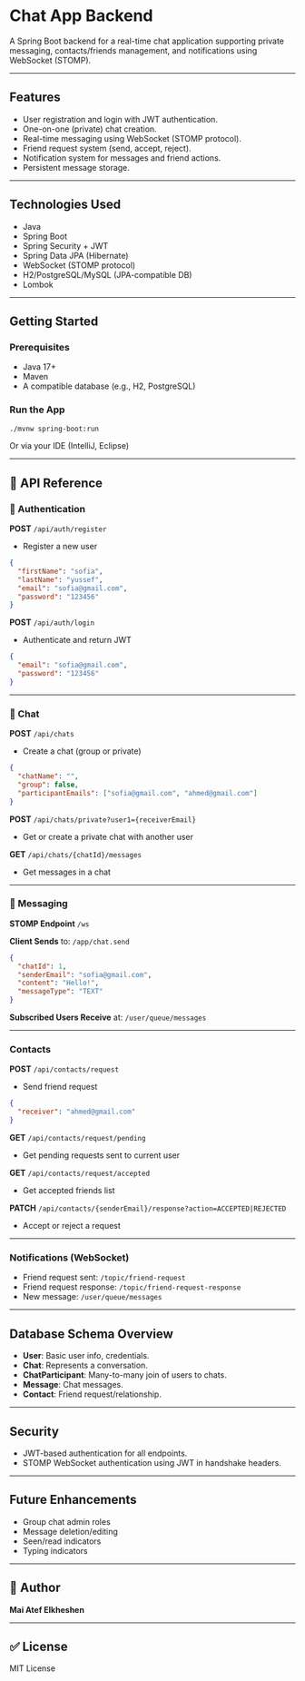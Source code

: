 # Chat App Backend

A Spring Boot backend for a real-time chat application supporting private messaging, contacts/friends management, and notifications using WebSocket (STOMP).

---

##  Features

* User registration and login with JWT authentication.
* One-on-one (private) chat creation.
* Real-time messaging using WebSocket (STOMP protocol).
* Friend request system (send, accept, reject).
* Notification system for messages and friend actions.
* Persistent message storage.

---

## Technologies Used

* Java 
* Spring Boot 
* Spring Security + JWT
* Spring Data JPA (Hibernate)
* WebSocket (STOMP protocol)
* H2/PostgreSQL/MySQL (JPA-compatible DB)
* Lombok

---

##  Getting Started

### Prerequisites

* Java 17+
* Maven
* A compatible database (e.g., H2, PostgreSQL)

### Run the App

```bash
./mvnw spring-boot:run
```

Or via your IDE (IntelliJ, Eclipse)

---

## 🔎 API Reference

### 🔑 Authentication

**POST** `/api/auth/register`

* Register a new user

```json
{
  "firstName": "sofia",
  "lastName": "yussef",
  "email": "sofia@gmail.com",
  "password": "123456"
}
```

**POST** `/api/auth/login`

* Authenticate and return JWT

```json
{
  "email": "sofia@gmail.com",
  "password": "123456"
}
```

---

### 💬 Chat

**POST** `/api/chats`

* Create a chat (group or private)

```json
{
  "chatName": "",
  "group": false,
  "participantEmails": ["sofia@gmail.com", "ahmed@gmail.com"]
}
```

**POST** `/api/chats/private?user1={receiverEmail}`

* Get or create a private chat with another user

**GET** `/api/chats/{chatId}/messages`

* Get messages in a chat

---

### 📨 Messaging

**STOMP Endpoint** `/ws`

**Client Sends** to: `/app/chat.send`

```json
{
  "chatId": 1,
  "senderEmail": "sofia@gmail.com",
  "content": "Hello!",
  "messageType": "TEXT"
}
```

**Subscribed Users Receive** at: `/user/queue/messages`

---

###  Contacts

**POST** `/api/contacts/request`

* Send friend request

```json
{
  "receiver": "ahmed@gmail.com"
}
```

**GET** `/api/contacts/request/pending`

* Get pending requests sent to current user

**GET** `/api/contacts/request/accepted`

* Get accepted friends list

**PATCH** `/api/contacts/{senderEmail}/response?action=ACCEPTED|REJECTED`

* Accept or reject a request

---

###  Notifications (WebSocket)

* Friend request sent: `/topic/friend-request`
* Friend request response: `/topic/friend-request-response`
* New message: `/user/queue/messages`

---

##  Database Schema Overview

* **User**: Basic user info, credentials.
* **Chat**: Represents a conversation.
* **ChatParticipant**: Many-to-many join of users to chats.
* **Message**: Chat messages.
* **Contact**: Friend request/relationship.

---

##  Security

* JWT-based authentication for all endpoints.
* STOMP WebSocket authentication using JWT in handshake headers.

---

##  Future Enhancements

* Group chat admin roles
* Message deletion/editing
* Seen/read indicators
* Typing indicators

---

## 💼 Author

**Mai Atef Elkheshen**

---

## ✅ License

MIT License
